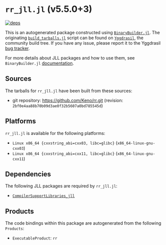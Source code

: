 # `rr_jll.jl` (v5.5.0+3)

[![deps](https://juliahub.com/docs/rr_jll/deps.svg)](https://juliahub.com/ui/Packages/rr_jll/QN7oc?page=2)

This is an autogenerated package constructed using [`BinaryBuilder.jl`](https://github.com/JuliaPackaging/BinaryBuilder.jl). The originating [`build_tarballs.jl`](https://github.com/JuliaPackaging/Yggdrasil/blob/28cd8e26bd80361582303130de3aaa890ecce951/R/rr/build_tarballs.jl) script can be found on [`Yggdrasil`](https://github.com/JuliaPackaging/Yggdrasil/), the community build tree.  If you have any issue, please report it to the Yggdrasil [bug tracker](https://github.com/JuliaPackaging/Yggdrasil/issues).

For more details about JLL packages and how to use them, see `BinaryBuilder.jl` [documentation](https://juliapackaging.github.io/BinaryBuilder.jl/dev/jll/).

## Sources

The tarballs for `rr_jll.jl` have been built from these sources:

* git repository: https://github.com/Keno/rr.git (revision: `2bf0e4aa88b70b09d3ae0f32b5607a0bd785545d`)

## Platforms

`rr_jll.jl` is available for the following platforms:

* `Linux x86_64 {cxxstring_abi=cxx03, libc=glibc}` (`x86_64-linux-gnu-cxx03`)
* `Linux x86_64 {cxxstring_abi=cxx11, libc=glibc}` (`x86_64-linux-gnu-cxx11`)

## Dependencies

The following JLL packages are required by `rr_jll.jl`:

* [`CompilerSupportLibraries_jll`](https://github.com/JuliaBinaryWrappers/CompilerSupportLibraries_jll.jl)

## Products

The code bindings within this package are autogenerated from the following `Products`:

* `ExecutableProduct`: `rr`
